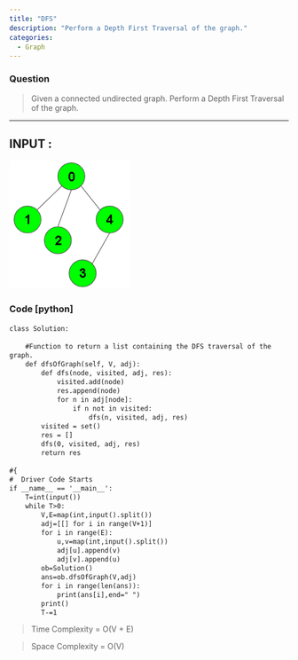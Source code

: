 ```yaml
---
title: "DFS"
description: "Perform a Depth First Traversal of the graph."
categories:
  - Graph
---
```


### Question

> Given a connected undirected graph. Perform a Depth First Traversal of the graph.
---
INPUT :
---
![alt text](https://github.com/Abu-thahir/100-days-of-code/blob/main/images/download.png?raw=true)

### Code [python]

```python3
class Solution:
    
    #Function to return a list containing the DFS traversal of the graph.
    def dfsOfGraph(self, V, adj):
        def dfs(node, visited, adj, res):
            visited.add(node)
            res.append(node)
            for n in adj[node]:
                if n not in visited:
                    dfs(n, visited, adj, res)
        visited = set()
        res = []
        dfs(0, visited, adj, res)
        return res

#{ 
#  Driver Code Starts
if __name__ == '__main__':
    T=int(input())
    while T>0:
        V,E=map(int,input().split())
        adj=[[] for i in range(V+1)]
        for i in range(E):
            u,v=map(int,input().split())
            adj[u].append(v)
            adj[v].append(u)
        ob=Solution()
        ans=ob.dfsOfGraph(V,adj)
        for i in range(len(ans)):
            print(ans[i],end=" ")
        print()
        T-=1

```

> Time Complexity = O(V + E)

> Space Complexity = O(V)
